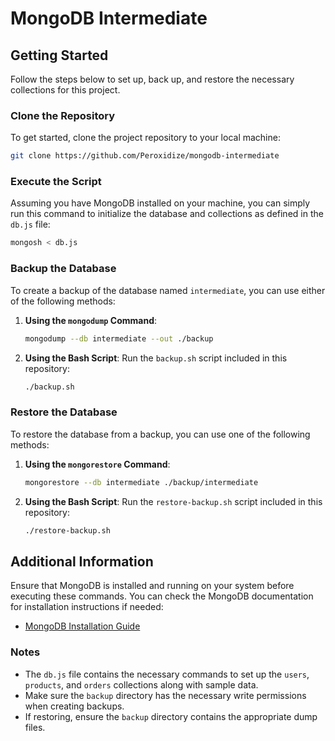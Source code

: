 # MongoDB Intermediate

## Getting Started

Follow the steps below to set up, back up, and restore the necessary collections for this project.

### Clone the Repository

To get started, clone the project repository to your local machine:

```bash
git clone https://github.com/Peroxidize/mongodb-intermediate
```

### Execute the Script

Assuming you have MongoDB installed on your machine, you can simply run this command to initialize the database and collections as defined in the `db.js` file:

```bash
mongosh < db.js
```

### Backup the Database

To create a backup of the database named `intermediate`, you can use either of the following methods:

1. **Using the `mongodump` Command**:
   ```bash
   mongodump --db intermediate --out ./backup
   ```

2. **Using the Bash Script**:
   Run the `backup.sh` script included in this repository:
   ```bash
   ./backup.sh
   ```

### Restore the Database

To restore the database from a backup, you can use one of the following methods:

1. **Using the `mongorestore` Command**:
   ```bash
   mongorestore --db intermediate ./backup/intermediate
   ```

2. **Using the Bash Script**:
   Run the `restore-backup.sh` script included in this repository:
   ```bash
   ./restore-backup.sh
   ```

## Additional Information

Ensure that MongoDB is installed and running on your system before executing these commands. You can check the MongoDB documentation for installation instructions if needed:

- [MongoDB Installation Guide](https://www.mongodb.com/docs/manual/installation/)

### Notes

- The `db.js` file contains the necessary commands to set up the `users`, `products`, and `orders` collections along with sample data.
- Make sure the `backup` directory has the necessary write permissions when creating backups.
- If restoring, ensure the `backup` directory contains the appropriate dump files.
